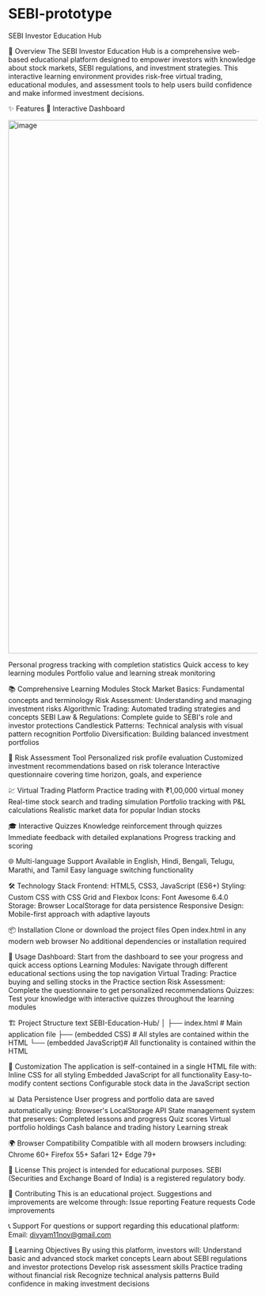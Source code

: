 # SEBI-prototype
SEBI Investor Education Hub

📖 Overview
The SEBI Investor Education Hub is a comprehensive web-based educational platform designed to empower investors with knowledge about stock markets, SEBI regulations, and investment strategies. This interactive learning environment provides risk-free virtual trading, educational modules, and assessment tools to help users build confidence and make informed investment decisions.

✨ Features
🎯 Interactive Dashboard

<img width="1919" height="1078" alt="image" src="https://github.com/user-attachments/assets/112af823-a645-4a0f-88bd-0a5e8786b09e" />


Personal progress tracking with completion statistics
Quick access to key learning modules
Portfolio value and learning streak monitoring

📚 Comprehensive Learning Modules
Stock Market Basics: Fundamental concepts and terminology
Risk Assessment: Understanding and managing investment risks
Algorithmic Trading: Automated trading strategies and concepts
SEBI Law & Regulations: Complete guide to SEBI's role and investor protections
Candlestick Patterns: Technical analysis with visual pattern recognition
Portfolio Diversification: Building balanced investment portfolios

🧮 Risk Assessment Tool
Personalized risk profile evaluation
Customized investment recommendations based on risk tolerance
Interactive questionnaire covering time horizon, goals, and experience

💹 Virtual Trading Platform
Practice trading with ₹1,00,000 virtual money
Real-time stock search and trading simulation
Portfolio tracking with P&L calculations
Realistic market data for popular Indian stocks

🎓 Interactive Quizzes
Knowledge reinforcement through quizzes
Immediate feedback with detailed explanations
Progress tracking and scoring

🌐 Multi-language Support
Available in English, Hindi, Bengali, Telugu, Marathi, and Tamil
Easy language switching functionality

🛠️ Technology Stack
Frontend: HTML5, CSS3, JavaScript (ES6+)
Styling: Custom CSS with CSS Grid and Flexbox
Icons: Font Awesome 6.4.0
Storage: Browser LocalStorage for data persistence
Responsive Design: Mobile-first approach with adaptive layouts

📦 Installation
Clone or download the project files
Open index.html in any modern web browser
No additional dependencies or installation required

🚀 Usage
Dashboard: Start from the dashboard to see your progress and quick access options
Learning Modules: Navigate through different educational sections using the top navigation
Virtual Trading: Practice buying and selling stocks in the Practice section
Risk Assessment: Complete the questionnaire to get personalized recommendations
Quizzes: Test your knowledge with interactive quizzes throughout the learning modules

🏗️ Project Structure
text
SEBI-Education-Hub/
│
├── index.html          # Main application file
├── (embedded CSS)      # All styles are contained within the HTML
└── (embedded JavaScript)# All functionality is contained within the HTML

🔧 Customization
The application is self-contained in a single HTML file with:
Inline CSS for all styling
Embedded JavaScript for all functionality
Easy-to-modify content sections
Configurable stock data in the JavaScript section

📊 Data Persistence
User progress and portfolio data are saved automatically using:
Browser's LocalStorage API
State management system that preserves:
Completed lessons and progress
Quiz scores
Virtual portfolio holdings
Cash balance and trading history
Learning streak

🌍 Browser Compatibility
Compatible with all modern browsers including:
Chrome 60+
Firefox 55+
Safari 12+
Edge 79+

📝 License
This project is intended for educational purposes. SEBI (Securities and Exchange Board of India) is a registered regulatory body.

🤝 Contributing
This is an educational project. Suggestions and improvements are welcome through:
Issue reporting
Feature requests
Code improvements

📞 Support
For questions or support regarding this educational platform:
Email: divyam11nov@gmail.com

🎯 Learning Objectives
By using this platform, investors will:
Understand basic and advanced stock market concepts
Learn about SEBI regulations and investor protections
Develop risk assessment skills
Practice trading without financial risk
Recognize technical analysis patterns
Build confidence in making investment decisions

